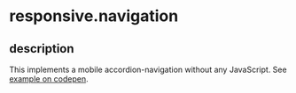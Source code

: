 responsive.navigation
=====================

## description
This implements a mobile accordion-navigation without any JavaScript.
See [example on codepen](http://cdpn.io/ptBsw).
